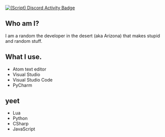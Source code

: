[![(Script) Discord Activity Badge](https://badgen.net/badge/Playing%20Game/Rec%20Room%2C%2045%20minutes%20elapsed.?color=fc4409&labelColor=00cd90&icon=discord)](https://github.com/DevXternal/DevXternal)

## Who am I?
I am a random the developer in the desert (aka Arizona) that makes stupid and random stuff.
## What I use.
- Atom text editor
- Visual Studio
- Visual Studio Code
- PyCharm
## yeet
- Lua
- Python
- CSharp
- JavaScript
